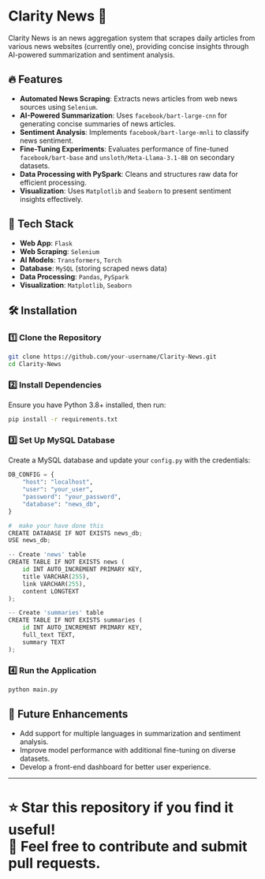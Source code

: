 # Clarity News 📰  

Clarity News is an news aggregation system that scrapes daily articles from various news websites (currently one), providing concise insights through AI-powered summarization and sentiment analysis.  

## 🔥 Features  

- **Automated News Scraping**: Extracts news articles from web news sources using `Selenium`.  
- **AI-Powered Summarization**: Uses `facebook/bart-large-cnn` for generating concise summaries of news articles.  
- **Sentiment Analysis**: Implements `facebook/bart-large-mnli` to classify news sentiment.  
- **Fine-Tuning Experiments**: Evaluates performance of fine-tuned `facebook/bart-base` and `unsloth/Meta-Llama-3.1-8B` on secondary datasets.  
- **Data Processing with PySpark**: Cleans and structures raw data for efficient processing.  
- **Visualization**: Uses `Matplotlib` and `Seaborn` to present sentiment insights effectively.  

## 🚀 Tech Stack  

- **Web App**: `Flask`   
- **Web Scraping**: `Selenium`  
- **AI Models**: `Transformers`, `Torch`  
- **Database**: `MySQL` (storing scraped news data)  
- **Data Processing**: `Pandas`, `PySpark`  
- **Visualization**: `Matplotlib`, `Seaborn`  

## 🛠 Installation  

### 1️⃣ Clone the Repository  
```sh
git clone https://github.com/your-username/Clarity-News.git
cd Clarity-News
```

### 2️⃣ Install Dependencies  
Ensure you have Python 3.8+ installed, then run:  
```sh
pip install -r requirements.txt
```

### 3️⃣ Set Up MySQL Database  
Create a MySQL database and update your `config.py` with the credentials:  
```python
DB_CONFIG = {
    "host": "localhost",
    "user": "your_user",
    "password": "your_password",
    "database": "news_db",
}

#  make your have done this
CREATE DATABASE IF NOT EXISTS news_db;
USE news_db;

-- Create 'news' table
CREATE TABLE IF NOT EXISTS news (
    id INT AUTO_INCREMENT PRIMARY KEY,
    title VARCHAR(255),
    link VARCHAR(255),
    content LONGTEXT
);

-- Create 'summaries' table
CREATE TABLE IF NOT EXISTS summaries (
    id INT AUTO_INCREMENT PRIMARY KEY,
    full_text TEXT,
    summary TEXT
);

```

### 4️⃣ Run the Application  
```sh
python main.py
```

## 🎯 Future Enhancements  

- Add support for multiple languages in summarization and sentiment analysis.  
- Improve model performance with additional fine-tuning on diverse datasets.  
- Develop a front-end dashboard for better user experience.  


---

⭐ **Star this repository** if you find it useful!  
📩 Feel free to contribute and submit pull requests.  
=======

